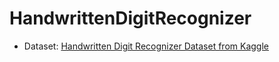 # HandwrittenDigitRecognizer

- Dataset: [Handwritten Digit Recognizer Dataset from Kaggle](https://www.kaggle.com/c/digit-recognizer/data)
